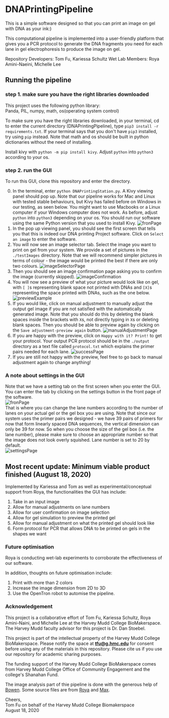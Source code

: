 # DNAPrintingPipeline

This is a simple software designed so that you can print an image on gel with DNA as your ink:)

This computational pipeline is implemented into a user-friendly platform that gives you a PCR protocol to generate the DNA fragments you need for each lane in gel electrophoresis to produce the image on gel.

Repository Developers: Tom Fu, Kariessa Schultz
Wet Lab Members: Roya Amini-Naeini, Michelle Lee

## Running the pipeline

### step 1. make sure you have the right libraries downloaded

This project uses the following python library:  
Panda, PIL, numpy, math, os(operating system control)

To make sure you have the right libraries downloaded, in your terminal, cd to enter the current directory (DNAPrintingPipeline), type `pip3 install -r requirements.txt`. If your terminal says that you don't have `pip3` installed, try using `pip` instead. Note that math and os should be built in python dictionaries without the need of installing.

Install kivy with `python -m pip install kivy`. Adjust `python` into `python3` according to your os.

### step 2. run the GUI

To run this GUI, clone this repository and enter the directory.

0. In the terminal, enter `python DNAPrintingStation.py`. A Kivy viewing panel should pop up. Note that our pipeline works for Mac and Linux with tested stable behaviours, but Kivy has failed before on Windows in our testing, as seen below. You might want to use Macbooks or a Linux computer if your Windows computer does not work. As before, adjust `python` into `python3` depending on your os. You should run our software using the same Python version that you used to install Kivy.
   ![fronPage](https://github.com/tommyfuu/DNAPrintingPipeline/blob/master/byProducts/frontPage.png)
1. In the pop up viewing panel, you should see the first screen that tells you that this is indeed our DNA printing Project software. Click on `Select an image` to enter the software.
2. You will now see an image selector tab. Select the image you want to print on gel from your system. We provide a set of pictures in the `./testImages` directory. Note that we will recommend simpler pictures in terms of colour - the image would be printed the best if there are only two colours.
   ![imageSelectorPage](https://github.com/tommyfuu/DNAPrintingPipeline/blob/master/byProducts/imageSelectorPage.png)
3. Then you should see an image confirmation page asking you to confirm the image (currently skipped).
   ![imageConfirmation](https://github.com/tommyfuu/DNAPrintingPipeline/blob/master/byProducts/imageConfirmation.png)
4. You will now see a preview of what your picture would look like on gel, with `[ ]`s representing blank space not printed with DNAs and `[X]`s representing the space printed with DNAs, such as the one below.
   ![previewExample](https://github.com/tommyfuu/DNAPrintingPipeline/blob/master/byProducts/previewExample.png)
5. If you would like, click on manual adjustment to manually adjust the output gel image if you are not satisfied with the automatically generated image. Note that you should do this by deleting the blank spaces inside the brackets with `X`s, not directly typing in `X`s or deleting blank spaces. Then you should be able to preview again by clicking on the `Save adjustment-preview again` button.
   ![manualAdjustmentPage](https://github.com/tommyfuu/DNAPrintingPipeline/blob/master/byProducts/manualAdjustmentPage.png)
6. If you are happy with the preview, click on `Happy with it? Print!` to get your protocol. Your output PCR protocol should be in the `./output` directory as a text file called `protocol.txt` which explains the primer pairs needed for each lane.
   ![successPage](https://github.com/tommyfuu/DNAPrintingPipeline/blob/master/byProducts/successPage.png)
7. If you are still not happy with the preview, feel free to go back to manual adjustment again to change anything!

### A note about settings in the GUI

Note that we have a setting tab on the first screen when you enter the GUI. You can enter the tab by clicking on the settings button in the front page of the software.\
![fronPage](https://github.com/tommyfuu/DNAPrintingPipeline/blob/master/byProducts/frontPage.png)\
That is where you can change the lane numbers according to the number of lanes on your actual gel or the gel box you are using. Note that since our system uses the primer pairs we designed - we have 39 pairs of primers for now that form linearly spaced DNA sequences, the vertical dimension can only be 39 for now. So when you choose the size of the gel box (i.e. the lane number), please make sure to choose an appropriate number so that the image does not look overly squished. Lane number is set to 20 by default.\
![settingsPage](https://github.com/tommyfuu/DNAPrintingPipeline/blob/master/byProducts/settingsPage.png)

## Most recent update: Minimum viable product finished (August 18, 2020)

Implemented by Kariessa and Tom as well as experimental/conceptual support from Roya, the functionalities the GUI has include:

1. Take in an input image
2. Allow for manual adjustments on lane numbers
3. Allow for user confirmation on image selection
4. Allow for gel simulation to preview the printed gel
5. Allow for manual adjustment on what the printed gel should look like
6. Form protocol for PCR that allows DNA to be printed on gels in the shapes we want

### Future optimisation

Roya is conducting wet-lab experiments to corroborate the effectiveness of our software.

In addition, thoughts on future optimisation include:

1. Print with more than 2 colors
2. Increase the image dimension from 2D to 3D
3. Use the OpenTron robot to automise the pipeline.

### Acknowledgement

This project is a collaborative effort of Tom Fu, Kariessa Schultz, Roya Amini-Naini, and Michelle Lee at the Harvey Mudd College BioMakerspace. The Harvey Mudd faculty advisor for this project is Dr. Dan Stoebel.

This project is part of the intellectual property of the Harvey Mudd College BioMakerspace. Please notify the space at **tfu@g.hmc.edu** for consent before using any of the materials in this repository. Please cite us if you use our repository for academic sharing purposes.

The funding support of the Harvey Mudd College BioMakerspace comes from Harvey Mudd College Office of Community Engagement and the college's Shanahan Fund.

The image analysis part of thie pipeline is done with the generous help of [Bowen](https://github.com/JiangBowen0008). Some source files are from [Roya](https://github.com/ramininaieni) and [Max](https://github.com/maxschommer).

Cheers,\
Tom Fu on behalf of the Harvey Mudd College Biomakerspace\
August 18, 2020
